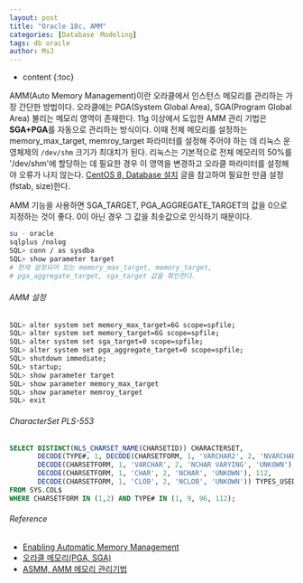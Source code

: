 ```yaml
---
layout: post
title: "Oracle 18c, AMM"
categories: [DatabaseㆍModeling]
tags: db oracle
author: MsJ
---
```


* content
{:toc}

AMM(Auto Memory Management)이란 오라클에서 인스턴스 메모리를 관리하는 가장 간단한 방법이다. 오라클에는 PGA(System Global Area), SGA(Program Global Area) 불리는 메모리 영역이 존재한다. 11g 이상에서 도입한 AMM 관리 기법은 **SGA+PGA**를 자동으로 관리하는 방식이다. 이때 전체 메모리를 설정하는 memory_max_target, memroy_target 파라미터를 설정해 주어야 하는 데 리눅스 운영체제의 `/dev/shm` 크기가 최대치가 된다. 리눅스는 기본적으로 전체 메모리의 50%를 '/dev/shm'에 할당하는 데 필요한 경우 이 영역을 변경하고 오라클 파라미터를 설정해야 오류가 나지 않는다. [CentOS 8, Database 설치](https://msjo.kr/2020/04/05/1/) 글을 참고하여 필요한 만큼 설정(fstab, size)한다.

AMM 기능을 사용하면 SGA_TARGET, PGA_AGGREGATE_TARGET의 값을 0으로 지정하는 것이 좋다. 0이 아닌 경우 그 값을 최솟값으로 인식하기 때문이다.

```bash
su - oracle
sqlplus /nolog
SQL> conn / as sysdba
SQL> show parameter target
# 현재 설정되어 있는 memory_max_target, memory_target, 
# pga_aggregate_target, sga_target 값을 확인한다.
```





###### AMM 설정

```bash
SQL> alter system set memory_max_target=6G scope=spfile;
SQL> alter system set memory_target=6G scope=spfile;
SQL> alter system set sga_target=0 scope=spfile;
SQL> alter system set pga_aggregate_target=0 scope=spfile;
SQL> shutdown immediate;
SQL> startup;
SQL> show parameter target
SQL> show parameter memory_max_target
SQL> show parameter memroy_target
SQL> exit
```

###### CharacterSet PLS-553

```sql
SELECT DISTINCT(NLS_CHARSET_NAME(CHARSETID)) CHARACTERSET,
       DECODE(TYPE#, 1, DECODE(CHARSETFORM, 1, 'VARCHAR2', 2, 'NVARCHAR2', 'UNKOWN'), 9,
       DECODE(CHARSETFORM, 1, 'VARCHAR', 2, 'NCHAR VARYING', 'UNKOWN'), 96,
       DECODE(CHARSETFORM, 1, 'CHAR', 2, 'NCHAR', 'UNKOWN'), 112,
       DECODE(CHARSETFORM, 1, 'CLOB', 2, 'NCLOB', 'UNKOWN')) TYPES_USED_IN 
FROM SYS.COL$ 
WHERE CHARSETFORM IN (1,2) AND TYPE# IN (1, 9, 96, 112);
```

###### Reference

* [Enabling Automatic Memory Management](https://docs.oracle.com/en/database/oracle/oracle-database/18/admin/managing-memory.html#GUID-0F348EAB-9970-4207-8EF3-0F58B64E959A)
* [오라클 메모리(PGA, SGA)](https://1duffy.tistory.com/18)
* [ASMM, AMM 메모리 관리기법](http://haisins.epac.to/wordpress/?p=354)
